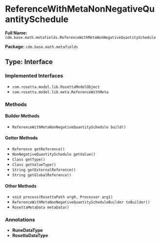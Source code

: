 # ReferenceWithMetaNonNegativeQuantitySchedule

**Full Name:** `cdm.base.math.metafields.ReferenceWithMetaNonNegativeQuantitySchedule`

**Package:** `cdm.base.math.metafields`

## Type: Interface

### Implemented Interfaces

- `com.rosetta.model.lib.RosettaModelObject`
- `com.rosetta.model.lib.meta.ReferenceWithMeta`

### Methods

#### Builder Methods

- `ReferenceWithMetaNonNegativeQuantitySchedule build()`

#### Getter Methods

- `Reference getReference()`
- `NonNegativeQuantitySchedule getValue()`
- `Class getType()`
- `Class getValueType()`
- `String getExternalReference()`
- `String getGlobalReference()`

#### Other Methods

- `void process(RosettaPath arg0, Processor arg1)`
- `ReferenceWithMetaNonNegativeQuantityScheduleBuilder toBuilder()`
- `RosettaMetaData metaData()`

### Annotations

- **RuneDataType**
- **RosettaDataType**

